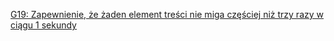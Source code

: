 [G19: Zapewnienie, że żaden element treści nie miga częściej niż trzy razy w ciągu 1 sekundy](https://www.w3.org/WAI/WCAG22/Techniques/general/G19)